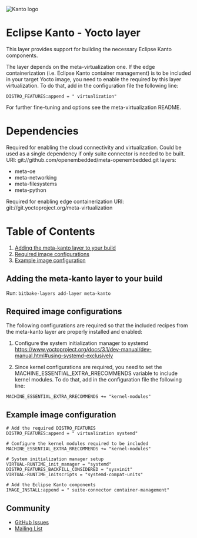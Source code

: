 ![Kanto logo](https://github.com/eclipse-kanto/kanto/raw/main/logo/kanto.svg)

# Eclipse Kanto - Yocto layer

This layer provides support for building the necessary Eclipse Kanto
components.

The layer depends on the meta-virtualization one. If the edge containerization
(i.e. Eclipse Kanto container management) is to be included in your target Yocto image,
you need to enable the required by this layer virtualization.
To do that, add in the configuration file the following line:

    DISTRO_FEATURES:append = " virtualization"

For further fine-tuning and options see the meta-virtualization README.

# Dependencies

  Required for enabling the cloud connectivity and virtualization.
  Could be used as a single dependency if only suite connector
  is needed to be built.
  URI: git://github.com/openembedded/meta-openembedded.git layers:
* meta-oe
* meta-networking
* meta-filesystems
* meta-python

Required for enabling edge containerization
URI: git://git.yoctoproject.org/meta-virtualization

# Table of Contents

1. [Adding the meta-kanto layer to your build](#adding-the-meta-kanto-layer-to-your-build)
2. [Required image configurations](#required-image-configurations)
3. [Example image configuration](#example-image-configuration)

## Adding the meta-kanto layer to your build

Run: `bitbake-layers add-layer meta-kanto`

## Required image configurations

The following configurations are required so that the included recipes from
the meta-kanto layer are properly installed and enabled:

1. Configure the system initialization manager to systemd
https://www.yoctoproject.org/docs/3.1/dev-manual/dev-manual.html#using-systemd-exclusively


2. Since kernel configurations are required,
you need to set the MACHINE_ESSENTIAL_EXTRA_RRECOMMENDS variable to include kernel modules.
To do that, add in the configuration file the following line:

```
MACHINE_ESSENTIAL_EXTRA_RRECOMMENDS += "kernel-modules"
```

## Example image configuration
```
# Add the required DISTRO_FEATURES
DISTRO_FEATURES:append = " virtualization systemd"

# Configure the kernel modules required to be included
MACHINE_ESSENTIAL_EXTRA_RRECOMMENDS += "kernel-modules"

# System initialization manager setup
VIRTUAL-RUNTIME_init_manager = "systemd"
DISTRO_FEATURES_BACKFILL_CONSIDERED = "sysvinit"
VIRTUAL-RUNTIME_initscripts = "systemd-compat-units"

# Add the Eclipse Kanto components
IMAGE_INSTALL:append = " suite-connector container-management"
```
## Community

* [GitHub Issues](https://github.com/eclipse-kanto/meta-kanto/issues)
* [Mailing List](https://accounts.eclipse.org/mailing-list/kanto-dev)
